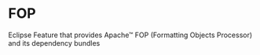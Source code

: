 # FOP
Eclipse Feature that provides Apache™ FOP (Formatting Objects Processor) and its dependency bundles
